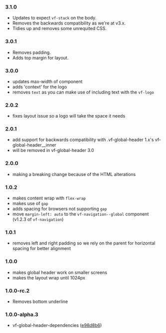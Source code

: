 ### 3.1.0

* Updates to expect `vf-stack` on the body.
* Removes the backwards compatibility as we're at v3.x.
* Tidies up and removes some unrequited CSS.

### 3.0.1

* Removes padding.
* Adds top margin for layout.

### 3.0.0

* updates max-width of component
* adds 'context' for the logo
* removes `text` as you can make use of including text with the `vf-logo`

### 2.0.2

* fixes layout issue so a logo will take the space it needs

### 2.0.1

* add support for backwards compatibility with .vf-global-header 1.x's vf-global-header__inner
* will be removed in vf-global-header 3.0

### 2.0.0

* making a breaking change because of the HTML alterations

### 1.0.2

* makes content wrap with `flex-wrap`
* makes use of `gap`
* adds spacing for browsers not supporting `gap`
* move `margin-left: auto` to the `vf-navigation--global` component (v1.2.3 of `vf-navigation`)

### 1.0.1

* removes left and right padding so we rely on the parent for horizontal spacing for better alignment

### 1.0.0

* makes global header work on smaller screens
* makes the layout wrap until 1024px

### 1.0.0-rc.2

* Removes bottom underline

### 1.0.0-alpha.3

* vf-global-header-dependencies ([e98d8b6](https://github.com/visual-framework/vf-core/commit/e98d8b6))
